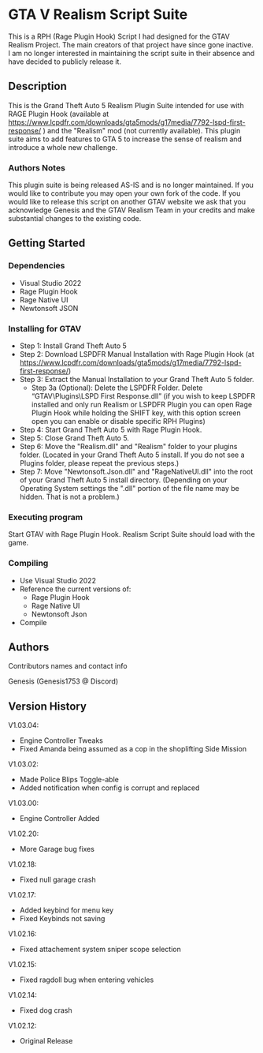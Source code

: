 # GTA V Realism Script Suite

This is a RPH (Rage Plugin Hook) Script I had designed for the GTAV Realism Project. The main creators of that project have since gone inactive. I am no longer interested in maintaining the script suite in their absence and have decided to publicly release it.

## Description

This is the Grand Theft Auto 5 Realism Plugin Suite intended for use with RAGE Plugin Hook (available at https://www.lcpdfr.com/downloads/gta5mods/g17media/7792-lspd-first-response/ ) and the "Realism" mod (not currently available). 
This plugin suite aims to add features to GTA 5 to increase the sense of realism and introduce a whole new challenge.

### Authors Notes
This plugin suite is being released AS-IS and is no longer maintained. If you would like to contribute you may open your own fork of the code. 
If you would like to release this script on another GTAV website we ask that you acknowledge Genesis and the GTAV Realism Team in your credits and make substantial changes to the existing code.


## Getting Started

### Dependencies

* Visual Studio 2022
* Rage Plugin Hook
* Rage Native UI
* Newtonsoft JSON

### Installing for GTAV

* Step 1: Install Grand Theft Auto 5 
* Step 2: Download LSPDFR Manual Installation with Rage Plugin Hook (at https://www.lcpdfr.com/downloads/gta5mods/g17media/7792-lspd-first-response/)
* Step 3: Extract the Manual Installation to your Grand Theft Auto 5 folder. 
  * Step 3a (Optional): Delete the LSPDFR Folder. Delete “GTAV\Plugins\LSPD First Response.dll”  (if you wish to keep LSPDFR installed and only run Realism or LSPDFR Plugin you can open Rage Plugin Hook while holding the SHIFT key, with this option screen open you can enable or disable specific RPH Plugins)
* Step 4: Start Grand Theft Auto 5 with Rage Plugin Hook.
* Step 5: Close Grand Theft Auto 5.
* Step 6: Move the "Realism.dll" and "Realism" folder to your plugins folder. (Located in your Grand Theft Auto 5 install. If you do not see a Plugins folder, please repeat the previous steps.)
* Step 7: Move "Newtonsoft.Json.dll" and "RageNativeUI.dll" into the root of your Grand Theft Auto 5 install directory. (Depending on your Operating System settings the ".dll" portion of the file name may be hidden. That is not a problem.)



### Executing program

Start GTAV with Rage Plugin Hook. Realism Script Suite should load with the game.

### Compiling

* Use Visual Studio 2022
* Reference the current versions of:
  * Rage Plugin Hook
  * Rage Native UI
  * Newtonsoft Json
* Compile

## Authors

Contributors names and contact info

Genesis (Genesis1753 @ Discord)


## Version History


V1.03.04: 
* Engine Controller Tweaks
* Fixed Amanda being assumed as a cop in the shoplifting Side Mission

V1.03.02: 
* Made Police Blips Toggle-able
* Added notification when config is corrupt and replaced

V1.03.00: 
* Engine Controller Added

V1.02.20: 
* More Garage bug fixes

V1.02.18: 
* Fixed null garage crash

V1.02.17: 
* Added keybind for menu key
* Fixed Keybinds not saving

V1.02.16: 
* Fixed attachement system sniper scope selection

V1.02.15: 
* Fixed ragdoll bug when entering vehicles

V1.02.14: 
* Fixed dog crash

V1.02.12: 
* Original Release
